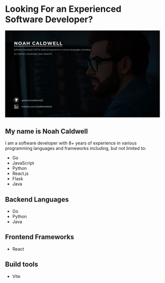 # Looking For an Experienced Software Developer?

<img alt="Software Dev in front of computer" src="./assets/github.comatlance23.webp">

## My name is Noah Caldwell 
I am a software developer with 8+ years of experience in various programming languages and frameworks including, but not limited to:
- Go
- JavaScript
- Python
- React.js
- Flask
- Java

## Backend Languages
- Go
- Python
- Java

## Frontend Frameworks
- React

## Build tools
- Vite

<!--
**atlance23/atlance23** is a ✨ _special_ ✨ repository because its `README.md` (this file) appears on your GitHub profile.

Here are some ideas to get you started:

- 🔭 I’m currently working on ...
- 🌱 I’m currently learning ...
- 👯 I’m looking to collaborate on ...
- 🤔 I’m looking for help with ...
- 💬 Ask me about ...
- 📫 How to reach me: ...
- 😄 Pronouns: ...
- ⚡ Fun fact: ...
-->
